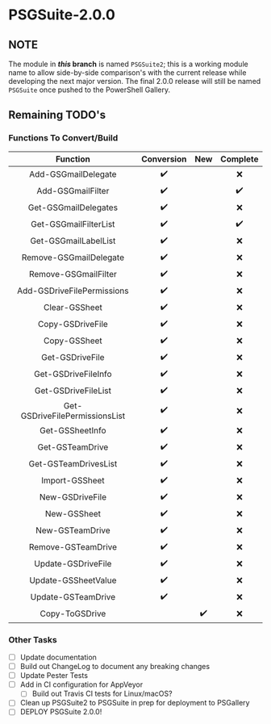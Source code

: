 # PSGSuite-2.0.0

## NOTE

The module in **_this_ branch** is named `PSGSuite2`; this is a working module name to allow side-by-side comparison's with the current release while developing the next major version. The final 2.0.0 release will still be named `PSGSuite` once pushed to the PowerShell Gallery.


## Remaining TODO's

### Functions To Convert/Build

| Function                       | Conversion | New   | Complete |
| :----------------------------: | :--------: | :---: | :------: |
| Add-GSGmailDelegate            | ✔️         |       | ❌       |
| Add-GSGmailFilter              | ✔️         |       | ✔️       |
| Get-GSGmailDelegates           | ✔️         |       | ❌       |
| Get-GSGmailFilterList          | ✔️         |       | ✔️       |
| Get-GSGmailLabelList           | ✔️         |       | ❌       |
| Remove-GSGmailDelegate         | ✔️         |       | ❌       |
| Remove-GSGmailFilter           | ✔️         |       | ❌       |
| Add-GSDriveFilePermissions     | ✔️         |       | ❌       |
| Clear-GSSheet                  | ✔️         |       | ❌       |
| Copy-GSDriveFile               | ✔️         |       | ❌       |
| Copy-GSSheet                   | ✔️         |       | ❌       |
| Get-GSDriveFile                | ✔️         |       | ❌       |
| Get-GSDriveFileInfo            | ✔️         |       | ❌       |
| Get-GSDriveFileList            | ✔️         |       | ❌       |
| Get-GSDriveFilePermissionsList | ✔️         |       | ❌       |
| Get-GSSheetInfo                | ✔️         |       | ❌       |
| Get-GSTeamDrive                | ✔️         |       | ❌       |
| Get-GSTeamDrivesList           | ✔️         |       | ❌       |
| Import-GSSheet                 | ✔️         |       | ❌       |
| New-GSDriveFile                | ✔️         |       | ❌       |
| New-GSSheet                    | ✔️         |       | ❌       |
| New-GSTeamDrive                | ✔️         |       | ❌       |
| Remove-GSTeamDrive             | ✔️         |       | ❌       |
| Update-GSDriveFile             | ✔️         |       | ❌       |
| Update-GSSheetValue            | ✔️         |       | ❌       |
| Update-GSTeamDrive             | ✔️         |       | ❌       |
| Copy-ToGSDrive                 |            | ✔️    | ❌       |

### Other Tasks

- [ ] Update documentation
- [ ] Build out ChangeLog to document any breaking changes
- [ ] Update Pester Tests
- [ ] Add in CI configuration for AppVeyor
    - [ ] Build out Travis CI tests for Linux/macOS?
- [ ] Clean up PSGSuite2 to PSGSuite in prep for deployment to PSGallery
- [ ] DEPLOY PSGSuite 2.0.0!